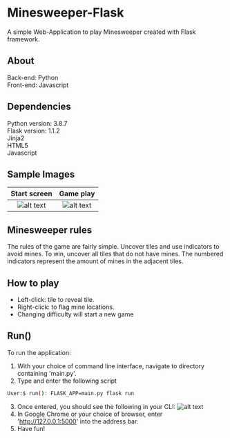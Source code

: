 # Minesweeper-Flask
 
 A simple Web-Application to play Minesweeper created with Flask framework.
 
 ## About
 Back-end: Python  
 Front-end: Javascript  
 
 ## Dependencies
 
 Python version: 3.8.7  
 Flask version: 1.1.2  
 Jinja2  
 HTML5  
 Javascript
 
 ## Sample Images
 Start screen                 |  Game play
 :-------------------------:|:-------------------------:
 ![alt text](https://github.com/RasbeeTech/Minesweeper_Flask/blob/main/readme_images/sample_image_1.png)  |  ![alt text](https://github.com/RasbeeTech/Minesweeper_Flask/blob/main/readme_images/sample_image_2.png)
 
 ## Minesweeper rules
 The rules of the game are fairly simple.  Uncover tiles and use indicators to avoid mines.  To win, uncover all tiles that do not have mines.  The numbered indicators represent the amount of mines in the adjacent tiles.
 
 ## How to play
 * Left-click: tile to reveal tile.  
 * Right-click: to flag mine locations.  
 * Changing difficulty will start a new game
 
 ## Run()
 To run the application:
 1. With your choice of command line interface, navigate to directory containing 'main.py'.
 2. Type and enter the following script
 ```bash
 User:$ run(): FLASK_APP=main.py flask run
 ```
 3. Once entered, you should see the following in your CLI:
 ![alt text](https://github.com/RasbeeTech/Minesweeper_Flask/blob/main/readme_images/sample_image_3.png)
 4. In Google Chrome or your choice of browser, enter 'http://127.0.0.1:5000' into the address bar.
 5. Have fun!
 
